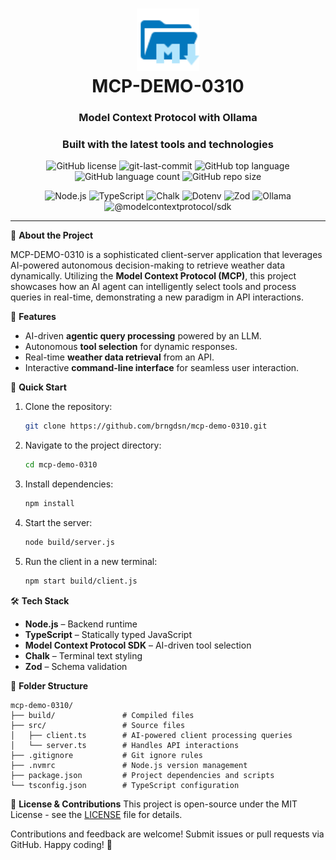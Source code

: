 <div align="center">
<h1 align="center">
<img src="https://raw.githubusercontent.com/PKief/vscode-material-icon-theme/ec559a9f6bfd399b82bb44393651661b08aaf7ba/icons/folder-markdown-open.svg" width="100" />
<br>MCP-DEMO-0310</h1>
<h3>Model Context Protocol with Ollama</h3>
<h3>Built with the latest tools and technologies</h3>

<p align="center">
<img src="https://img.shields.io/github/license/brngdsn/mcp-demo-0310?style=flat-square&color=5D6D7E" alt="GitHub license" />
<img src="https://img.shields.io/github/last-commit/brngdsn/mcp-demo-0310?style=flat-square&color=5D6D7E" alt="git-last-commit" />
<img src="https://img.shields.io/github/languages/top/brngdsn/mcp-demo-0310?style=flat-square&color=5D6D7E" alt="GitHub top language" />
<img src="https://img.shields.io/github/languages/count/brngdsn/mcp-demo-0310?style=flat-square&color=5D6D7E" alt="GitHub language count" />
<img src="https://img.shields.io/github/repo-size/brngdsn/mcp-demo-0310?style=flat-square&color=5D6D7E" alt="GitHub repo size" />
</p>

<p align="center">
<img src="https://img.shields.io/badge/Node.js-8CC84B.svg?style=flat-square&logo=Node.js&logoColor=black" alt="Node.js" />
<img src="https://img.shields.io/badge/TypeScript-3178C6.svg?style=flat-square&logo=TypeScript&logoColor=white" alt="TypeScript" />
<img src="https://img.shields.io/badge/Chalk-5C6BC0.svg?style=flat-square&logo=Chalk&logoColor=white" alt="Chalk" />
<img src="https://img.shields.io/badge/Dotenv-7B7B7B.svg?style=flat-square&logo=dotenv&logoColor=white" alt="Dotenv" />
<img src="https://img.shields.io/badge/Zod-1D9BF0.svg?style=flat-square&logo=Zod&logoColor=white" alt="Zod" />
<img src="https://img.shields.io/badge/Ollama-42B883.svg?style=flat-square&logo=Ollama&logoColor=white" alt="Ollama" />
<img src="https://img.shields.io/badge/@modelcontextprotocol/sdk-FF3D00.svg?style=flat-square&logo=modelcontextprotocol&logoColor=white" alt="@modelcontextprotocol/sdk" />
</p>
</div>

---

📖 **About the Project**

MCP-DEMO-0310 is a sophisticated client-server application that leverages AI-powered autonomous decision-making to retrieve weather data dynamically. Utilizing the **Model Context Protocol (MCP)**, this project showcases how an AI agent can intelligently select tools and process queries in real-time, demonstrating a new paradigm in API interactions.

🎯 **Features**
- AI-driven **agentic query processing** powered by an LLM.
- Autonomous **tool selection** for dynamic responses.
- Real-time **weather data retrieval** from an API.
- Interactive **command-line interface** for seamless user interaction.

🚀 **Quick Start**
1. Clone the repository:
   ```bash
   git clone https://github.com/brngdsn/mcp-demo-0310.git
   ```
2. Navigate to the project directory:
   ```bash
   cd mcp-demo-0310
   ```
3. Install dependencies:
   ```bash
   npm install
   ```
4. Start the server:
   ```bash
   node build/server.js
   ```
5. Run the client in a new terminal:
   ```bash
   npm start build/client.js
   ```

🛠️ **Tech Stack**
- **Node.js** – Backend runtime
- **TypeScript** – Statically typed JavaScript
- **Model Context Protocol SDK** – AI-driven tool selection
- **Chalk** – Terminal text styling
- **Zod** – Schema validation

📂 **Folder Structure**
```
mcp-demo-0310/
├── build/               # Compiled files
├── src/                 # Source files
│   ├── client.ts        # AI-powered client processing queries
│   └── server.ts        # Handles API interactions
├── .gitignore           # Git ignore rules
├── .nvmrc               # Node.js version management
├── package.json         # Project dependencies and scripts
└── tsconfig.json        # TypeScript configuration
```

📜 **License & Contributions**
This project is open-source under the MIT License - see the [LICENSE](LICENSE) file for details.

Contributions and feedback are welcome! Submit issues or pull requests via GitHub. Happy coding! 🚀

